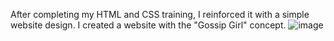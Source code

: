 After completing my HTML and CSS training, I reinforced it with a simple website design. I created a website with the "Gossip Girl" concept.
![image](https://github.com/user-attachments/assets/81e2464a-0e01-4aeb-b97d-c3b7bafbaff8)
